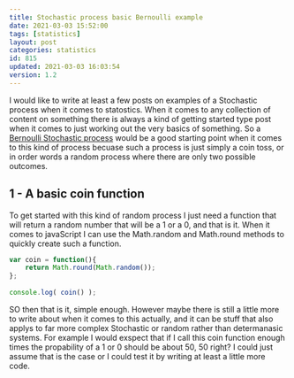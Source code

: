 ```yaml
---
title: Stochastic process basic Bernoulli example
date: 2021-03-03 15:52:00
tags: [statistics]
layout: post
categories: statistics
id: 815
updated: 2021-03-03 16:03:54
version: 1.2
---
```


I would like to write at least a few posts on examples of a Stochastic process when it comes to statostics. When it comes to any collection of content on something there is always a kind of getting started type post when it comes to just working out the very basics of something. So a [Bernoulli Stochastic process](https://en.wikipedia.org/wiki/Bernoulli_process) would be a good starting point when it comes to this kind of process becuase such a process is just simply a coin toss, or in order words a random process where there are only two possible outcomes.


<!-- more -->

## 1 - A basic coin function

To get started with this kind of random process I just need a function that will return a random number that will be a 1 or a 0, and that is it. When it comes to javaScript I can use the Math.random and Math.round methods to quickly create such a function.

```js
var coin = function(){
    return Math.round(Math.random());
};
 
console.log( coin() );
```

SO then that is it, simple enough. However maybe there is still a little more to write about when it comes to this actually, and it can be stuff that also applys to far more complex Stochastic or random rather than determanasic systems. For example I would exspect that if I call this coin function enough times the propability of a 1 or 0 should be about 50, 50 right? I could just assume that is the case or I could test it by writing at least a little more code.

